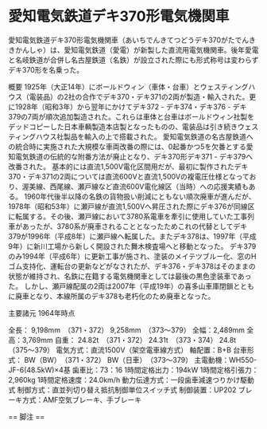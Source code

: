 # 愛知電気鉄道デキ370形電気機関車

愛知電気鉄道デキ370形電気機関車（あいちでんきてつどうデキ370がたでんききかんしゃ）は、愛知電気鉄道（愛電）が新製した直流用電気機関車。後年愛電と名岐鉄道が合併し名古屋鉄道（名鉄）が設立された際にも形式称号は変わらずデキ370形を名乗った。

概要
1925年（大正14年）にボールドウィン（車体・台車）とウェスティングハウス（電装品）の2社の合作でデキ370・デキ371の2両が製造・輸入された。更に1928年（昭和3年）から翌年にかけてデキ372 - デキ374・デキ376 - デキ379の7両が順次追加製造された。これらは車体と台車はボールドウィン社製をデッドコピーした日本車輌製造本店製となったものの、電装品は引き続きウェスティングハウス社製品を輸入の上で搭載された。
愛知電気鉄道の名古屋鉄道への統合時に実施された大規模な車両改番の際には、0起番かつ5を欠番とする愛知電気鉄道の伝統的な附番方法が廃止となり、デキ370形デキ371 - デキ379へ改番された。
基本的には直流1,500V電化区間用だが、最初に製作されたデキ370・デキ371の2両については直流600Vと直流1,500Vの複電圧仕様となっており、渥美線、西尾線、瀬戸線など直流600V電化線区（当時）への応援実績もある。
1960年代後半以降の名鉄の貨物扱い削減にともない順次廃車が進んだが、1978年（昭和53年）に瀬戸線が直流1,500Vへ昇圧された際にデキ376が同線区に転属する。その後、瀬戸線において3780系電車を牽引に使用していた工事列車があったが、3780系が廃車されることとなったためこれの代替としてデキ379が1996年（平成8年）に瀬戸線へ転属した。またデキ378は、1997年（平成9年）に新川工場から新しく開設された舞木検査場へと移動となった。
デキ379のみ1994年（平成6年）に更新工事が施され、塗装のメイテツブルー化、窓のHゴム支持化、運転台の更新などがなされたが、デキ376・デキ378はそのままの状態が維持され、名鉄に在籍する電気機関車としては最後の黒色塗装車であった。
しかし、瀬戸線配属の2両は2007年（平成19年）の喜多山車庫閉鎖とともに廃車となり、本線所属のデキ378も老朽化のため廃車となった。

主要諸元
1964年時点

全長：
9,198mm　（371・372）
9,258mm　（373～379）
全幅：2,489mm
全高：3,769mm
自重：
24.82t　（371・372）
24.31t　（373・374）
24.8t　（375～379）
電気方式：直流1500V（架空電車線方式）
軸配置：B+B
台車形式：
BW（BW）　（371・372）
BW（日車）　（373～379）
主電動機：WH550-JF-6(48.5kW)×4基
歯車比：73：16
1時間定格出力：194kW
1時間定格引張力：2,960kg
1時間定格速度：24.0km/h
動力伝達方式：一段歯車減速つりかけ駆動式
制御方式：直並列切り替え抵抗制御単位スイッチ式
制御装置：UP202
ブレーキ方式：AMF空気ブレーキ、手ブレーキ


== 脚注 ==